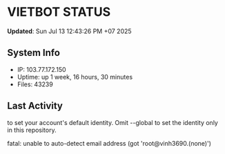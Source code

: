 # VIETBOT STATUS
**Updated**: Sun Jul 13 12:43:26 PM +07 2025

## System Info
- IP: 103.77.172.150
- Uptime: up 1 week, 16 hours, 30 minutes
- Files: 43239

## Last Activity

to set your account's default identity.
Omit --global to set the identity only in this repository.

fatal: unable to auto-detect email address (got 'root@vinh3690.(none)')
